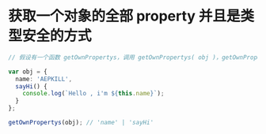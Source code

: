 # 获取一个对象的全部 property 并且是类型安全的方式

```typescript
// 假设有一个函数 getOwnPropertys，调用 getOwnPropertys( obj )，getOwnPropertys 将返回该 object 的全部 property 的类型集合

var obj = {
  name: 'AEPKILL',
  sayHi() {
    console.log(`Hello , i'm ${this.name}`);
  }
};

getOwnPropertys(obj); // 'name' | 'sayHi'
```
